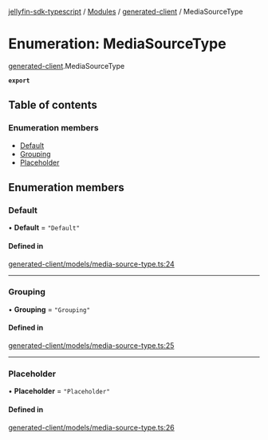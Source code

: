 [jellyfin-sdk-typescript](../README.md) / [Modules](../modules.md) / [generated-client](../modules/generated_client.md) / MediaSourceType

# Enumeration: MediaSourceType

[generated-client](../modules/generated_client.md).MediaSourceType

**`export`**

## Table of contents

### Enumeration members

- [Default](generated_client.MediaSourceType.md#default)
- [Grouping](generated_client.MediaSourceType.md#grouping)
- [Placeholder](generated_client.MediaSourceType.md#placeholder)

## Enumeration members

### Default

• **Default** = `"Default"`

#### Defined in

[generated-client/models/media-source-type.ts:24](https://github.com/thornbill/jellyfin-sdk-typescript/blob/644c849/src/generated-client/models/media-source-type.ts#L24)

___

### Grouping

• **Grouping** = `"Grouping"`

#### Defined in

[generated-client/models/media-source-type.ts:25](https://github.com/thornbill/jellyfin-sdk-typescript/blob/644c849/src/generated-client/models/media-source-type.ts#L25)

___

### Placeholder

• **Placeholder** = `"Placeholder"`

#### Defined in

[generated-client/models/media-source-type.ts:26](https://github.com/thornbill/jellyfin-sdk-typescript/blob/644c849/src/generated-client/models/media-source-type.ts#L26)
